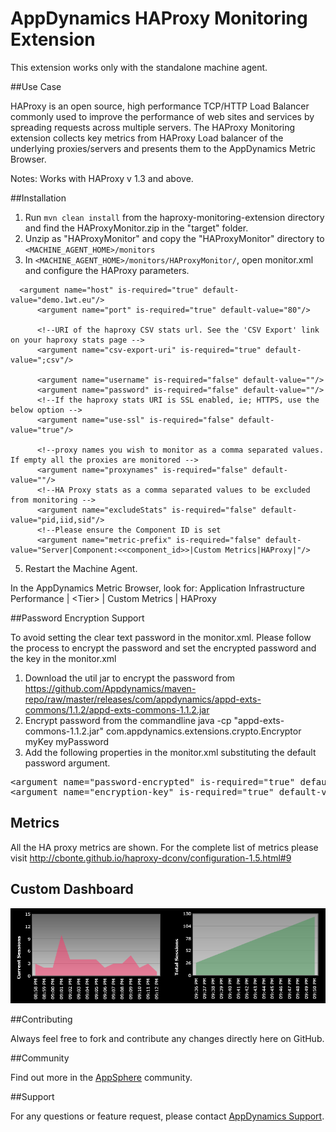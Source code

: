 # AppDynamics HAProxy Monitoring Extension

This extension works only with the standalone machine agent.

##Use Case

HAProxy is an open source, high performance TCP/HTTP Load Balancer commonly used to improve the performance of web sites and services by spreading requests across multiple servers. 
The HAProxy Monitoring extension collects key metrics from HAProxy Load balancer of the underlying proxies/servers and presents them to the AppDynamics Metric Browser. 

Notes: Works with HAProxy v 1.3 and above.

##Installation

1. Run `mvn clean install` from the haproxy-monitoring-extension directory and find the HAProxyMonitor.zip in the "target" folder.
2. Unzip as "HAProxyMonitor" and copy the "HAProxyMonitor" directory to `<MACHINE_AGENT_HOME>/monitors`
4. In `<MACHINE_AGENT_HOME>/monitors/HAProxyMonitor/`, open monitor.xml and configure the HAProxy parameters.
  ```
  	<argument name="host" is-required="true" default-value="demo.1wt.eu"/>
        <argument name="port" is-required="true" default-value="80"/>

        <!--URI of the haproxy CSV stats url. See the 'CSV Export' link on your haproxy stats page -->
        <argument name="csv-export-uri" is-required="true" default-value=";csv"/>

        <argument name="username" is-required="false" default-value=""/>
        <argument name="password" is-required="false" default-value=""/>
        <!--If the haproxy stats URI is SSL enabled, ie; HTTPS, use the below option -->
        <argument name="use-ssl" is-required="false" default-value="true"/>

        <!--proxy names you wish to monitor as a comma separated values. If empty all the proxies are monitored -->
        <argument name="proxynames" is-required="false" default-value=""/>
        <!--HA Proxy stats as a comma separated values to be excluded from monitoring -->
        <argument name="excludeStats" is-required="false" default-value="pid,iid,sid"/>
        <!--Please ensure the Component ID is set
        <argument name="metric-prefix" is-required="false" default-value="Server|Component:<<component_id>>|Custom Metrics|HAProxy|"/>
  ```
     

5. Restart the Machine Agent. 
 
In the AppDynamics Metric Browser, look for: Application Infrastructure Performance  | \<Tier\> | Custom Metrics | HAProxy

##Password Encryption Support

To avoid setting the clear text password in the monitor.xml. Please follow the process to encrypt the password and set the encrypted password and the key in the monitor.xml

1. Download the util jar to encrypt the password from https://github.com/Appdynamics/maven-repo/raw/master/releases/com/appdynamics/appd-exts-commons/1.1.2/appd-exts-commons-1.1.2.jar 
2. Encrypt password from the commandline 
java -cp "appd-exts-commons-1.1.2.jar" com.appdynamics.extensions.crypto.Encryptor myKey myPassword 
3. Add the following properties in the monitor.xml substituting the default password argument.
<pre>
&lt;argument name="password-encrypted" is-required="true" default-value="&lt;ENCRYPTED_PASSWORD&gt;"/&gt;
&lt;argument name="encryption-key" is-required="true" default-value="myKey"/&gt;
</pre>

## Metrics

All the HA proxy metrics are shown. For the complete list of metrics please visit http://cbonte.github.io/haproxy-dconv/configuration-1.5.html#9

## Custom Dashboard
![](https://github.com/Appdynamics/haproxy-monitoring-extension/raw/master/HAProxyCustomDashboard.png)

##Contributing

Always feel free to fork and contribute any changes directly here on GitHub.

##Community

Find out more in the [AppSphere](http://community.appdynamics.com/t5/eXchange-Community-AppDynamics/HA-Proxy-Monitoring-Extension/idi-p/6143) community.

##Support

For any questions or feature request, please contact [AppDynamics Support](mailto:help@appdynamics.com).


